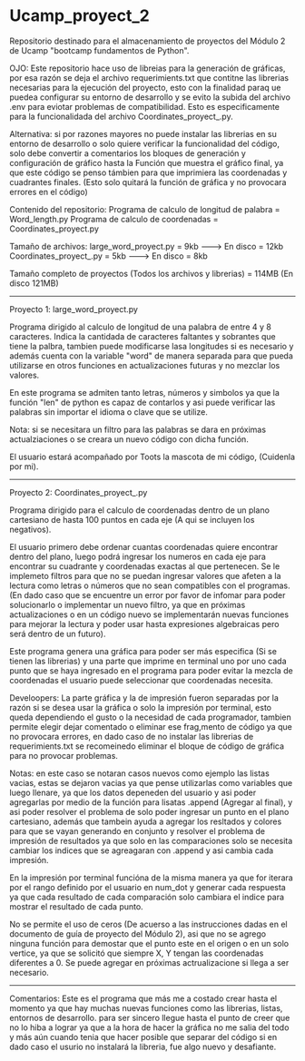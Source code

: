 # Ucamp_proyect_2
Repositorio destinado para el almacenamiento de proyectos del Módulo 2 de Ucamp "bootcamp fundamentos de Python".

OJO: Este repositorio hace uso de libreias para la generación de gráficas, por esa razón se deja el archivo requerimients.txt que contitne 
las librerias necesarias para la ejecución del proyecto, esto con la finalidad paraq ue puedea configurar su entorno de desarrollo y se evito la subida del archivo .env para eviotar problemas de compatibilidad. Esto es especificamente para la funcionalidada del archivo Coordinates_proyect_.py.

Alternativa: si por razones mayores no puede instalar las librerias en su entorno de desarrollo o solo quiere verificar la funcionalidad del código, solo debe convertir a comentarios los bloques de generación y configuración de gráfico hasta la Función que muestra el gráfico final, ya que este código se penso támbien para que imprimiera las coordenadas y cuadrantes finales. (Esto solo quitará la función de gráfica y no provocara errores en el código)

Contenido del repositorio:
Programa de calculo de longitud de palabra = Word_length.py
Programa de calculo de coordenadas = Coordinates_proyect.py

Tamaño de archivos:
large_word_proyect.py = 9kb ---> En disco = 12kb
Coordinates_proyect_.py = 5kb ---> En disco = 8kb

Tamaño completo de proyectos (Todos los archivos y librerias) = 114MB (En disco 121MB)

----------------------------------------------------------------------------------------------------------------------------------------------

Proyecto 1: large_word_proyect.py

Programa dirigido al calculo de longitud de una palabra de entre 4 y 8 caracteres.
Indica la cantidada de caracteres faltantes y sobrantes que tiene la palbra, tambien puede modificarse lasa longitudes si es necesario y además cuenta con la variable "word" de manera separada para que pueda utilizarse en otros funciones en actualizaciones futuras y no mezclar los valores.

En este programa se admiten tanto letras, números y simbolos ya que la función "len" de python es capaz de contarlos y asi puede verificar las palabras sin importar el idioma o clave que se utilize.

Nota: si se necesitara un filtro para las palabras se dara en próximas actualziaciones o se creara un nuevo código con dicha función.

El usuario estará acompañado por Toots la mascota de mi código, (Cuidenla por mi).

----------------------------------------------------------------------------------------------------------------------------------------------

Proyecto 2: Coordinates_proyect_.py

Programa dirigido para el calculo de coordenadas dentro de un plano cartesiano de hasta 100 puntos en cada eje (A qui se incluyen los negativos).

El usuario primero debe ordenar cuantas coordenadas quiere encontrar dentro del plano, luego podrá ingresar los numeros en cada eje para encontrar su cuadrante y coordenadas exactas al que pertenecen. Se le implemeto filtros para que no se puedan ingresar valores que afeten a la lectura como letras o números que no sean compatibles con el programas. (En dado caso que se encuentre un error por favor de infomar para poder solucionarlo o implementar un nuevo filtro, ya que en próximas actualizaciones o en un código nuevo se implementarán nuevas funciones para mejorar la lectura y poder usar hasta expresiones algebraicas pero será dentro de un futuro).

Este programa genera una gráfica para poder ser más especifica (Si se tienen las librerias) y una parte que imprime en terminal uno por uno cada punto que se haya ingresado en el programa para poder evitar la mezcla de coordenadas el usuario puede seleccionar que coordenadas necesita.

Develoopers:
La parte gráfica y la de impresión fueron separadas por la razón si se desea usar la gráfica o solo la impresión por terminal, esto queda dependiendo el gusto o la necesidad de cada programador, tambien permite elegir dejar comentado o eliminar ese frag,mento de código ya que no provocara errores, en dado caso de no instalar las librerias de requerimients.txt se recomeinedo eliminar el bloque de código de gráfica para no provocar problemas.

Notas: en este caso se notaran casos nuevos como ejemplo las listas vacias, estas se dejaron vacias ya que pense utilizarlas como variables que luego llenare, ya que los datos depeneden del usuario y asi poder agregarlas por medio de la función para lisatas .append (Agregar al final), y asi poder resolver el problema de solo poder ingresar un punto en el plano cartesiano, además que tambein ayuda a agregar los resltados y colores para que se vayan generando en conjunto y resolver el problema de impresión de resultados ya que solo en las comparaciones solo se necesita cambiar los indices que se agreagaran con .append y asi cambia cada impresión.

En la impresión por terminal funcióna de la misma manera ya que for iterara por el rango definido por el usuario en num_dot y generar cada respuesta ya que cada resultado de cada comparación solo cambiara el indice para mostrar el resultado de cada punto.

No se permite el uso de ceros (De acuerso a las instrucciones dadas en el documento de guía de proyecto del Módulo 2), asi que no se agrego ninguna función para demostar que el punto este en el origen o en un solo vertice, ya que se solicitó que siempre X, Y tengan las coordenadas diferentes a 0. Se puede agregar en próximas actrualizacione si llega a ser necesario.

----------------------------------------------------------------------------------------------------------------------------------------------

Comentarios:
Este es el programa que más me a costado crear hasta el momento ya que hay muchas nuevas funciones como las librerias, listas, entornos de desarrollo. para ser sincero llegue hasta el punto de creer que no lo hiba a lograr ya que a la hora de hacer la gráfica no me salia del todo y más aún cuando tenia que hacer posible que separar del código si en dado caso el usurio no instalará la libreria, fue algo nuevo y desafiante. 